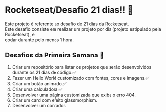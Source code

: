 # Rocketseat/Desafio 21 dias!! 🚀

Este projeto é referente ao desafio de 21 dias da Rocketseat.<br>
Este desafio consiste em realizar um projeto por dia (projeto estipulado pela Rocketseat), e<br>
codar durante pelo menos 1 hora.

## Desafios da Primeira Semana 🎯
<ol>
<li>Criar um repositório para listar os projetos que serão desenvolvidos durante os 21 dias de código.✅</li>
<li>Fazer um Hello World customizado com fontes, cores e imagens.✅</li>
<li>Criar um botão animado.✅</li>
<li>Criar uma calculadora.✅</li>
<li>Desenvolver uma página customizada que exiba o erro 404.</li>
<li>Criar um card com efeito glassmorphism.</li>
<li>Desenvolver um contador.</li>




